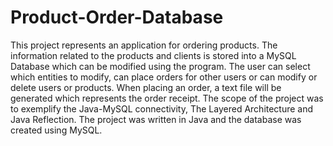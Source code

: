 # Product-Order-Database
This project represents an application for ordering products. The information related to the products and clients is stored into a MySQL Database which can be modified using the program.
The user can select which entities to modify, can place orders for other users or can modify or delete users or products. When placing an order, a text file will be generated which
represents the order receipt. The scope of the project was to exemplify the Java-MySQL connectivity, The Layered Architecture and Java Reflection. The project was written in Java and the database was created using MySQL.
